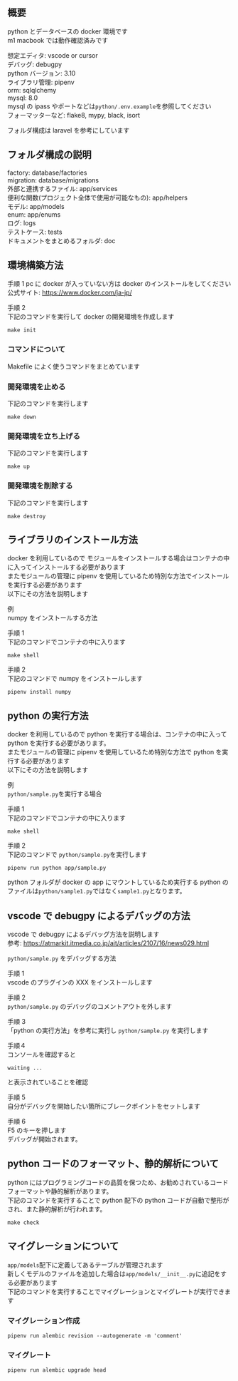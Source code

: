 ## 概要

python とデータベースの docker 環境です  
m1 macbook では動作確認済みです

想定エディタ: vscode or cursor  
デバッグ: debugpy  
python バージョン: 3.10  
ライブラリ管理: pipenv  
orm: sqlqlchemy  
mysql: 8.0  
mysql の ipass やポートなどは`python/.env.example`を参照してください  
フォーマッターなど: flake8, mypy, black, isort

フォルダ構成は laravel を参考にしています

## フォルダ構成の説明

factory: database/factories  
migration: database/migrations  
外部と連携するファイル: app/services  
便利な関数(プロジェクト全体で使用が可能なもの): app/helpers  
モデル: app/models  
enum: app/enums  
ログ: logs  
テストケース: tests  
ドキュメントをまとめるフォルダ: doc

## 環境構築方法

手順 1
pc に docker が入っていない方は docker のインストールをしてください  
公式サイト: https://www.docker.com/ja-jp/

手順 2  
下記のコマンドを実行して docker の開発環境を作成します

```
make init
```

### コマンドについて

Makefile によく使うコマンドをまとめています

### 開発環境を止める

下記のコマンドを実行します

```
make down
```

### 開発環境を立ち上げる

下記のコマンドを実行します

```
make up
```

### 開発環境を削除する

下記のコマンドを実行します

```
make destroy
```

## ライブラリのインストール方法

docker を利用しているので モジュールをインストールする場合はコンテナの中に入ってインストールする必要があります  
またモジュールの管理に pipenv を使用しているため特別な方法でインストールを実行する必要があります  
以下にその方法を説明します

例  
numpy をインストールする方法

手順 1  
下記のコマンドでコンテナの中に入ります

```
make shell
```

手順 2  
下記のコマンドで numpy をインストールします

```
pipenv install numpy
```

## python の実行方法

docker を利用しているので python を実行する場合は、コンテナの中に入って python を実行する必要があります。  
またモジュールの管理に pipenv を使用しているため特別な方法で python を実行する必要があります  
以下にその方法を説明します

例  
`python/sample.py`を実行する場合

手順 1  
下記のコマンドでコンテナの中に入ります

```
make shell
```

手順 2  
下記のコマンドで `python/sample.py`を実行します

```
pipenv run python app/sample.py
```

python フォルダが docker の app にマウントしているため実行する python のファイルは`python/sample1.py`ではなく`sample1.py`となります。

## vscode で debugpy によるデバッグの方法

vscode で debugpy によるデバッグ方法を説明します  
参考: https://atmarkit.itmedia.co.jp/ait/articles/2107/16/news029.html

`python/sample.py` をデバッグする方法

手順 1  
vscode のプラグインの XXX をインストールします

手順 2  
`python/sample.py` のデバッグのコメントアウトを外します

手順 3  
「python の実行方法」を参考に実行し `python/sample.py` を実行します

手順４  
コンソールを確認すると

```
waiting ...
```

と表示されていることを確認

手順 5  
自分がデバッグを開始したい箇所にブレークポイントをセットします

手順 6  
F5 のキーを押します  
デバッグが開始されます。

## python コードのフォーマット、静的解析について

python にはプログラミングコードの品質を保つため、お勧めされているコードフォーマットや静的解析があります。  
下記のコマンドを実行することで python 配下の python コードが自動で整形がされ、また静的解析が行われます。

```
make check
```

## マイグレーションについて

`app/models`配下に定義してあるテーブルが管理されます  
新しくモデルのファイルを追加した場合は`app/models/__init__.py`に追記をする必要があります  
下記のコマンドを実行することでマイグレーションとマイグレートが実行できます

### マイグレーション作成

```
pipenv run alembic revision --autogenerate -m 'comment'
```

### マイグレート

```
pipenv run alembic upgrade head
```
